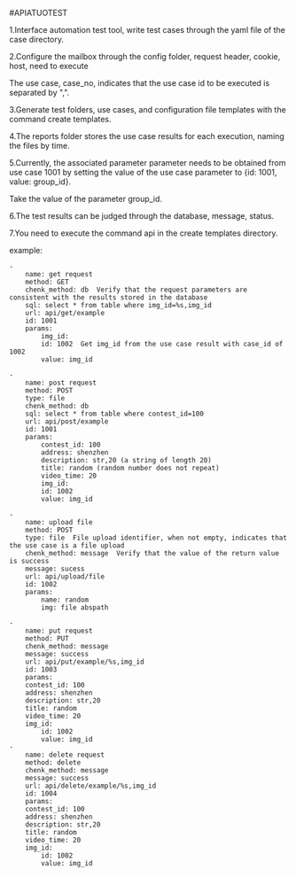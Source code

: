 #APIATUOTEST

1.Interface automation test tool, write test cases through the yaml file of the case directory.

2.Configure the mailbox through the config folder, request header, cookie, host, need to execute

The use case, case_no, indicates that the use case id to be executed is separated by ",".

3.Generate test folders, use cases, and configuration file templates with the command create templates.

4.The reports folder stores the use case results for each execution, naming the files by time.

5.Currently, the associated parameter parameter needs to be obtained from use case 1001 by setting the value of the use case parameter to {id: 1001, value: group_id}.

Take the value of the parameter group_id.

6.The test results can be judged through the database, message, status.

7.You need to execute the command api in the create templates directory.


example:

    - 
        name: get request
        method: GET
        chenk_method: db  Verify that the request parameters are consistent with the results stored in the database
        sql: select * from table where img_id=%s,img_id
        url: api/get/example
        id: 1001
        params:
            img_id:
            id: 1002  Get img_id from the use case result with case_id of 1002
            value: img_id

    - 
        name: post request
        method: POST
        type: file
        chenk_method: db  
        sql: select * from table where contest_id=100 
        url: api/post/example
        id: 1001
        params:
            contest_id: 100
            address: shenzhen
            description: str,20 (a string of length 20)
            title: random (random number does not repeat)
            video_time: 20
            img_id:
            id: 1002  
            value: img_id

    - 
        name: upload file
        method: POST
        type: file  File upload identifier, when not empty, indicates that the use case is a file upload
        chenk_method: message  Verify that the value of the return value is success
        message: sucess
        url: api/upload/file
        id: 1002
        params:
            name: random
            img: file abspath

    -
        name: put request
        method: PUT
        chenk_method: message
        message: success
        url: api/put/example/%s,img_id
        id: 1003
        params:
        contest_id: 100
        address: shenzhen
        description: str,20 
        title: random 
        video_time: 20
        img_id:
            id: 1002 
            value: img_id
    - 
        name: delete request
        method: delete
        chenk_method: message
        message: success
        url: api/delete/example/%s,img_id
        id: 1004
        params:
        contest_id: 100
        address: shenzhen
        description: str,20
        title: random
        video_time: 20
        img_id:
            id: 1002 
            value: img_id

